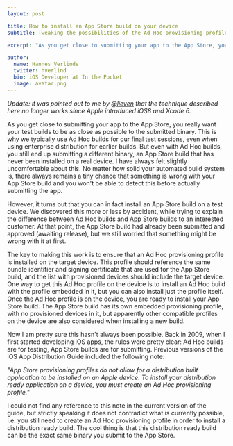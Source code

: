 ```yaml
---
layout: post

title: How to install an App Store build on your device
subtitle: Tweaking the possibilities of the Ad Hoc provisioning profile

excerpt: "As you get close to submitting your app to the App Store, you really want your test builds to be as close as possible to the submitted binary. This is why we typically use Ad Hoc builds for our final test sessions, even when using enterprise distribution for earlier builds. But even with Ad Hoc builds, you still end up submitting a different binary, an App Store build that has never been installed on a real device..."

author:
  name: Hannes Verlinde
  twitter: hverlind
  bio: iOS Developer at In the Pocket
  image: avatar.png
---
```


*Update: it was pointed out to me by [@lieven](https://twitter.com/lieven) that the technique described here no longer works since Apple introduced iOS8 and Xcode 6.*

As you get close to submitting your app to the App Store, you really want your test builds to be as close as possible to the submitted binary. This is why we typically use Ad Hoc builds for our final test sessions, even when using enterprise distribution for earlier builds. But even with Ad Hoc builds, you still end up submitting a different binary, an App Store build that has never been installed on a real device. I have always felt slightly uncomfortable about this. No matter how solid your automated build system is, there always remains a tiny chance that something is wrong with your App Store build and you won't be able to detect this before actually submitting the app.

However, it turns out that you can in fact install an App Store build on a test device. We discovered this more or less by accident, while trying to explain the difference between Ad Hoc builds and App Store builds to an interested customer. At that point, the App Store build had already been submitted and approved (awaiting release), but we still worried that something might be wrong with it at first.

The key to making this work is to ensure that an Ad Hoc provisioning profile is installed on the target device. This profile should reference the same bundle identifier and signing certificate that are used for the App Store build, and the list with provisioned devices should include the target device. One way to get this Ad Hoc profile on the device is to install an Ad Hoc build with the profile embedded in it, but you can also install just the profile itself. Once the Ad Hoc profile is on the device, you are ready to install your App Store build. The App Store build has its own embedded provisioning profile, with no provisioned devices in it, but apparently other compatible profiles on the device are also considered when installing a new build.

Now I am pretty sure this hasn't always been possible. Back in 2009, when I first started developing iOS apps, the rules were pretty clear: Ad Hoc builds are for testing, App Store builds are for submitting. Previous versions of the iOS App Distribution Guide included the following note:

*"App Store provisioning profiles do not allow for a distribution built application to be installed on an Apple device. To install your distribution ready application on a device, you must create an Ad Hoc provisioning profile."*

I could not find any reference to this note in the current version of the guide, but strictly speaking it does not contradict what is currently possible, i.e. you still need to create an Ad Hoc provisioning profile in order to install a distribution ready build. The cool thing is that this distribution ready build can be the exact same binary you submit to the App Store.

